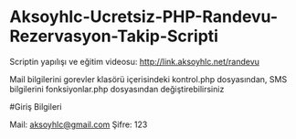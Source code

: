 # Aksoyhlc-Ucretsiz-PHP-Randevu-Rezervasyon-Takip-Scripti

Scriptin yapılışı ve eğitim videosu: http://link.aksoyhlc.net/randevu

Mail bilgilerini gorevler klasörü içerisindeki kontrol.php dosyasından,
SMS bilgilerini fonksiyonlar.php dosyasından değiştirebilirsiniz

#Giriş Bilgileri

Mail: aksoyhlc@gmail.com
Şifre: 123
